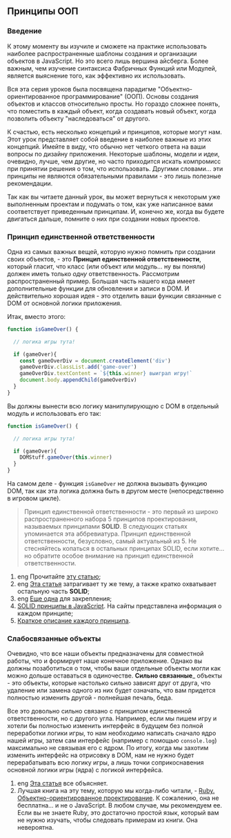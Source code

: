 ## Принципы ООП

### Введение

К этому моменту вы изучиле и сможете на практике использовать наиболее распространенные шаблоны создания и организации объектов в JavaScript. Но это всего лишь вершина айсберга. Более важным, чем изучение синтаксиса Фабричных Функций или Модулей, является выяснение того, как эффективно их использовать.

Вся эта серия уроков была посвящена парадигме "Объектно-ориентированное программирование" (ООП). Основы создания объектов и классов относительно просты. Но гораздо сложнее понять, что поместить в каждый объект, когда создавать новый объект, когда позволить объекту "наследоваться" от другого.

К счастью, есть несколько концепций и принципов, которые могут нам. Этот урок представляет собой введение в наиболее важные из этих концепций. Имейте в виду, что обычно нет четкого ответа на ваши вопросы по дизайну приложения. Некоторые шаблоны, модели и идеи, очевидно, лучше, чем другие, но часто приходится искать компромисс при принятии решения о том, что использовать. Другими словами... эти принципы не являются обязательными правилами - это лишь полезные рекомендации.

Так как вы читаете данный урок, вы может вернуться к некоторым уже выполненным проектам и подумать о том, как уже написанное вами соответствует приведенным принципам. И, конечно же, когда вы будете двигаться дальше, помните о них при создании новых проектов.

### Принцип единственной ответственности

Одна из самых важных вещей, которую нужно помнить при создании своих объектов, - это __Принцип единственной ответственности__, который гласит, что класс (или объект или модуль... ну вы поняли) должен иметь только _одну_ ответственность. Рассмотрим распространенный пример. Большая часть нашего кода имеет дополнительные функции для обновления и записи в DOM. И действительно хорошая идея - это отделить ваши функции связанные с DOM от основной логики приложения.

Итак, вместо этого:

~~~javascript
function isGameOver() {

  // логика игры тута!

  if (gameOver){
    const gameOverDiv = document.createElement('div')
    gameOverDiv.classList.add('game-over')
    gameOverDiv.textContent = `${this.winner} выиграл игру!`
    document.body.appendChild(gameOverDiv)
  }
}
~~~

Вы должны вынести всю логику манипулирующую с DOM в отдельный модуль и использовать его так:

~~~javascript
function isGameOver() {

  // логика игры тута!

  if (gameOver){
    DOMStuff.gameOver(this.winner)
  }
}
~~~

На самом деле - функция `isGameOver` не должна вызывать функцию DOM, так как эта логика должна быть в другом месте (непосредственно в игровом цикле).

> Принцип единственной ответственности - это первый из широко распространенного набора 5 принципов проектирования, называемых принципами __SOLID__. В следующих статьях упоминается эта аббревиатура. Принцип единственной ответственности, безусловно, самый актуальный из 5. Не стесняйтесь копаться в остальных принципах SOLID, если хотите... но обратите особое внимание на принцип единственной ответственности.

1. <span class="btn-fill btn btn-xs btn-success">eng</span> Прочитайте [эту статью](http://aspiringcraftsman.com/2011/12/08/solid-javascript-single-responsibility-principle/);
2. <span class="btn-fill btn btn-xs btn-success">eng</span> [Эта статья](https://thefullstack.xyz/solid-javascript/) затрагивает ту же тему, а также кратко охватывает остальную часть __SOLID__;
3. <span class="btn-fill btn btn-xs btn-success">eng</span> [Еще одна](https://medium.com/@cramirez92/s-o-l-i-d-the-first-5-priciples-of-object-oriented-design-with-javascript-790f6ac9b9fa) для закрепления;
4. [SOLID принципы в JavaScript](https://getinstance.info/articles/good-code-principles/solid-single-responsibility-javascript/). На сайты представлена информация о каждом принципе;
5. [Краткое описание каждого принципа](http://blog.osinpaul.ru/2017/12/24/solid-%D0%BF%D1%80%D0%B8%D0%BD%D1%86%D0%B8%D0%BF%D1%8B-%D0%B2-js-%D1%87%D0%B5%D1%80%D0%BD%D0%BE%D0%B2%D0%B8%D0%BA/).


### Слабосвязанные объекты

Очевидно, что все наши объекты предназначены для совместной работы, что и формирует наше конечное приложение. Однако вы должны позаботиться о том, чтобы ваши отдельные объекты могли как можно дольше оставаться в одиночестве. __Сильно связанные___ объекты - это объекты, которые настолько сильно зависят друг от друга, что удаление или замена одного из них будет означать, что вам придется полностью изменить другой - полнейшая печаль, беда.

Все это довольно сильно связано с принципом единственной ответственности, но с другого угла. Например, если мы пишем игру и хотели бы полностью изменить интерфейс в будущем без полной переработки логики игры, то нам необходимо написать сначало ядро нашей игры, затем сам интерфейс (например с помощью `console.log`) максимально не связывая его с ядром. По итогу, когда мы захотим изменить интерфейс на отрисовку в DOM, нам не нужно будет перерабатывать всю логику игры, а лишь точки соприкоснавения основной логики игры (ядра) с логикой интерфейса.

1. <span class="btn-fill btn btn-xs btn-success">eng</span> [Эта статья](https://www.innoarchitech.com/scalable-maintainable-javascript-coupling/) все объясняет.
2. Лучшая книга на эту тему, которую мы когда-либо читали, - [Ruby. Объектно-ориентированное проектирование](https://www.ozon.ru/context/detail/id/138551500/). К сожалению, она не бесплатна... и не о JavaScript. В любом случае, мы рекомендуем ее. Если вы не знаете Ruby, это достаточно простой язык, который вам не нужно изучать, чтобы следовать примерам из книги. Она невероятна.
